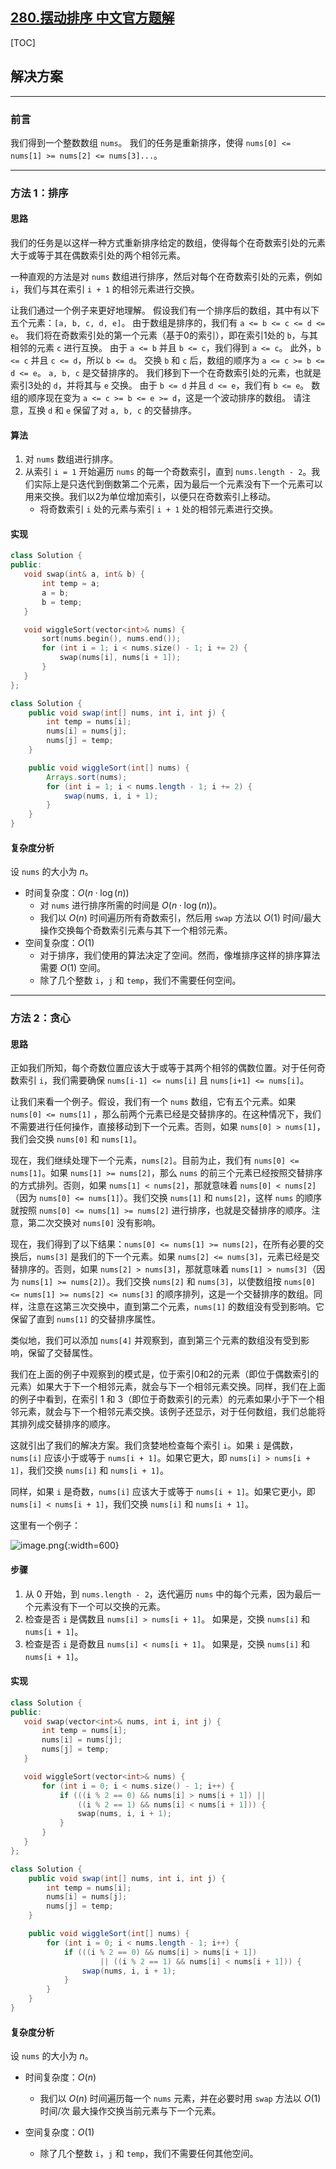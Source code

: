 ## [280.摆动排序 中文官方题解](https://leetcode.cn/problems/wiggle-sort/solutions/100000/bai-dong-pai-xu-by-leetcode-solution-gv1e)
[TOC]

 ## 解决方案

---

 ### 前言

 我们得到一个整数数组 `nums`。 我们的任务是重新排序，使得 `nums[0] <= nums[1] >= nums[2] <= nums[3]...`。

---

 ### 方法 1：排序

 #### 思路

 我们的任务是以这样一种方式重新排序给定的数组，使得每个在奇数索引处的元素大于或等于其在偶数索引处的两个相邻元素。

 一种直观的方法是对 `nums` 数组进行排序，然后对每个在奇数索引处的元素，例如 `i`，我们与其在索引 `i + 1` 的相邻元素进行交换。

 让我们通过一个例子来更好地理解。 假设我们有一个排序后的数组，其中有以下五个元素：`[a, b, c, d, e]`。 由于数组是排序的，我们有 `a <= b <= c <= d <= e`。 我们将在奇数索引处的第一个元素（基于0的索引），即在索引1处的 `b`，与其相邻的元素 `c` 进行互换。 由于 `a <= b` 并且 `b <= c`，我们得到 `a <= c`。 此外，`b <= c` 并且 `c <= d`，所以 `b <= d`。 交换 `b` 和 `c` 后，数组的顺序为 `a <= c >= b <= d <= e`。 `a, b, c` 是交替排序的。 我们移到下一个在奇数索引处的元素，也就是索引3处的 `d`，并将其与 `e` 交换。 由于 `b <= d` 并且 `d <= e`，我们有 `b <= e`。 数组的顺序现在变为 `a <= c >= b <= e >= d`，这是一个波动排序的数组。 请注意，互换 `d` 和 `e` 保留了对 `a, b, c` 的交替排序。

 #### 算法

 1. 对 `nums` 数组进行排序。 
 2. 从索引 `i = 1` 开始遍历 `nums` 的每一个奇数索引，直到 `nums.length - 2`。我们实际上是只迭代到倒数第二个元素，因为最后一个元素没有下一个元素可以用来交换。我们以2为单位增加索引，以便只在奇数索引上移动。  
    - 将奇数索引 `i` 处的元素与索引 `i + 1` 处的相邻元素进行交换。


 #### 实现

 ```C++ [slu1]
class Solution {
public:
    void swap(int& a, int& b) {
        int temp = a;
        a = b;
        b = temp;
    }

    void wiggleSort(vector<int>& nums) {
        sort(nums.begin(), nums.end());
        for (int i = 1; i < nums.size() - 1; i += 2) {
            swap(nums[i], nums[i + 1]);
        }
    }
};
 ```

```Java [slu1]
class Solution {
    public void swap(int[] nums, int i, int j) {
        int temp = nums[i];
        nums[i] = nums[j];
        nums[j] = temp;
    }

    public void wiggleSort(int[] nums) {
        Arrays.sort(nums);
        for (int i = 1; i < nums.length - 1; i += 2) {
            swap(nums, i, i + 1);
        }
    }
}
```


 #### 复杂度分析

 设 `nums` 的大小为 $n$。

 * 时间复杂度：$O(n \cdot \log(n))$
    - 对 `nums` 进行排序所需的时间是 $O(n \cdot \log(n))$。  
    - 我们以 $O(n)$ 时间遍历所有奇数索引，然后用 `swap` 方法以 $O(1)$ 时间/最大操作交换每个奇数索引元素与其下一个相邻元素。
 * 空间复杂度：$O(1)$
    - 对于排序，我们使用的算法决定了空间。然而，像堆排序这样的排序算法需要 $O(1)$ 空间。  
    - 除了几个整数 `i`，`j` 和 `temp`，我们不需要任何空间。

---

 ### 方法 2：贪心

 #### 思路

 正如我们所知，每个奇数位置应该大于或等于其两个相邻的偶数位置。对于任何奇数索引 `i`，我们需要确保 `nums[i-1] <= nums[i]` 且 `nums[i+1] <= nums[i]`。

 让我们来看一个例子。假设，我们有一个 `nums` 数组，它有五个元素。如果 `nums[0] <= nums[1]` ，那么前两个元素已经是交替排序的。在这种情况下，我们不需要进行任何操作，直接移动到下一个元素。否则，如果 `nums[0] > nums[1]`，我们会交换 `nums[0]` 和 `nums[1]`。

 现在，我们继续处理下一个元素，`nums[2]`。目前为止，我们有 `nums[0] <= nums[1]`。如果 `nums[1] >= nums[2]`，那么 `nums` 的前三个元素已经按照交替排序的方式排列。否则，如果 `nums[1] < nums[2]`，那就意味着 `nums[0] < nums[2]`（因为 `nums[0] <= nums[1]`）。我们交换 `nums[1]` 和 `nums[2]`，这样 `nums` 的顺序就按照 `nums[0] <= nums[1] >= nums[2]` 进行排序，也就是交替排序的顺序。注意，第二次交换对 `nums[0]` 没有影响。

 现在，我们得到了以下结果：`nums[0] <= nums[1] >= nums[2]`，在所有必要的交换后，`nums[3]` 是我们的下一个元素。如果 `nums[2] <= nums[3]`，元素已经是交替排序的。否则，如果 `nums[2] > nums[3]`，那就意味着 `nums[1] > nums[3]`（因为 `nums[1] >= nums[2]`）。我们交换 `nums[2]` 和 `nums[3]`，以使数组按 `nums[0] <= nums[1] >= nums[2] <= nums[3]` 的顺序排列，这是一个交替排序的数组。同样，注意在这第三次交换中，直到第二个元素，`nums[1]` 的数组没有受到影响。它保留了直到 `nums[1]` 的交替排序属性。

 类似地，我们可以添加 `nums[4]` 并观察到，直到第三个元素的数组没有受到影响，保留了交替属性。

 我们在上面的例子中观察到的模式是，位于索引0和2的元素（即位于偶数索引的元素）如果大于下一个相邻元素，就会与下一个相邻元素交换。同样，我们在上面的例子中看到，在索引 1 和 3（即位于奇数索引的元素）的元素如果小于下一个相邻元素，就会与下一个相邻元素交换。该例子还显示，对于任何数组，我们总能将其排列成交替排序的顺序。

 这就引出了我们的解决方案。我们贪婪地检查每个索引 `i`。如果 `i` 是偶数，`nums[i]` 应该小于或等于 `nums[i + 1]`。如果它更大，即 `nums[i] > nums[i + 1]`，我们交换 `nums[i]` 和 `nums[i + 1]`。

 同样，如果 `i` 是奇数，`nums[i]` 应该大于或等于 `nums[i + 1]`。如果它更小，即 `nums[i] < nums[i + 1]`，我们交换 `nums[i]` 和 `nums[i + 1]`。

 这里有一个例子：

 ![image.png](https://pic.leetcode.cn/1691734943-Yvvyom-image.png){:width=600}

 #### 步骤

 1. 从 0 开始，到 `nums.length - 2`，迭代遍历 `nums` 中的每个元素，因为最后一个元素没有下一个可以交换的元素。 
 2. 检查是否 `i` 是偶数且 `nums[i] > nums[i + 1]`。 如果是，交换 `nums[i]` 和 `nums[i + 1]`。 
 3. 检查是否 `i` 是奇数且 `nums[i] < nums[i + 1]`。 如果是，交换 `nums[i]` 和 `nums[i + 1]`。

 #### 实现

 ```C++ [slu2]
class Solution {
public:
    void swap(vector<int>& nums, int i, int j) {
        int temp = nums[i];
        nums[i] = nums[j];
        nums[j] = temp;
    }

    void wiggleSort(vector<int>& nums) {
        for (int i = 0; i < nums.size() - 1; i++) {
            if (((i % 2 == 0) && nums[i] > nums[i + 1]) ||
                ((i % 2 == 1) && nums[i] < nums[i + 1])) {
                swap(nums, i, i + 1);
            }
        }
    }
};
 ```

```Java [slu2]
class Solution {
    public void swap(int[] nums, int i, int j) {
        int temp = nums[i];
        nums[i] = nums[j];
        nums[j] = temp;
    }

    public void wiggleSort(int[] nums) {
        for (int i = 0; i < nums.length - 1; i++) {
            if (((i % 2 == 0) && nums[i] > nums[i + 1])
                    || ((i % 2 == 1) && nums[i] < nums[i + 1])) {
                swap(nums, i, i + 1);
            }
        }
    }
}
```


 #### 复杂度分析

 设 `nums` 的大小为 $n$。

 * 时间复杂度：$O(n)$
    - 我们以 $O(n)$ 时间遍历每一个 `nums` 元素，并在必要时用 `swap` 方法以 $O(1)$ 时间/次 最大操作交换当前元素与下一个元素。

 * 空间复杂度：$O(1)$
    - 除了几个整数 `i`，`j` 和 `temp`，我们不需要任何其他空间。